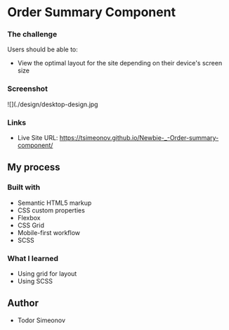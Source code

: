 # Order Summary Component

### The challenge

Users should be able to:

- View the optimal layout for the site depending on their device's screen size

### Screenshot

![](./design/desktop-design.jpg

### Links

- Live Site URL: https://tsimeonov.github.io/Newbie-_-Order-summary-component/

## My process

### Built with

- Semantic HTML5 markup
- CSS custom properties
- Flexbox
- CSS Grid
- Mobile-first workflow
- SCSS

### What I learned

- Using grid for layout
- Using SCSS

## Author

- Todor Simeonov
